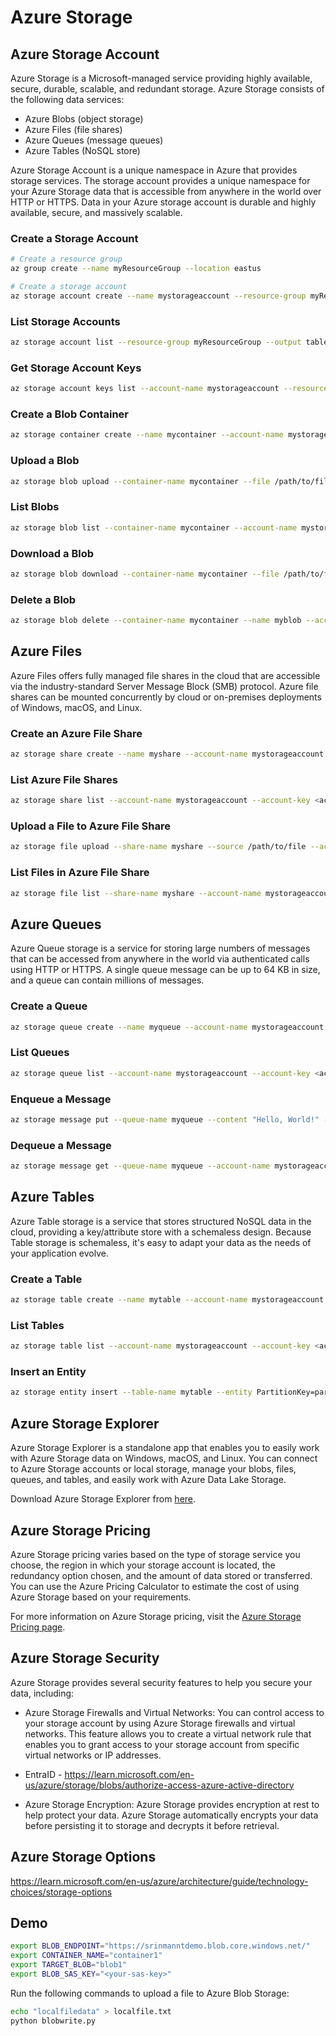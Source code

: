 # Azure Storage 

## Azure Storage Account

Azure Storage is a Microsoft-managed service providing highly available, secure, durable, scalable, and redundant storage. Azure Storage consists of the following data services: 

- Azure Blobs (object storage)
- Azure Files (file shares)
- Azure Queues (message queues)
- Azure Tables (NoSQL store)

Azure Storage Account is a unique namespace in Azure that provides storage services. The storage account provides a unique namespace for your Azure Storage data that is accessible from anywhere in the world over HTTP or HTTPS. Data in your Azure storage account is durable and highly available, secure, and massively scalable.

### Create a Storage Account

```bash
# Create a resource group
az group create --name myResourceGroup --location eastus

# Create a storage account
az storage account create --name mystorageaccount --resource-group myResourceGroup --location eastus --sku Standard_LRS
```

### List Storage Accounts

```bash
az storage account list --resource-group myResourceGroup --output table
```

### Get Storage Account Keys

```bash
az storage account keys list --account-name mystorageaccount --resource-group myResourceGroup --output table
```

### Create a Blob Container

```bash
az storage container create --name mycontainer --account-name mystorageaccount --account-key <account-key>
```

### Upload a Blob

```bash
az storage blob upload --container-name mycontainer --file /path/to/file --name myblob --account-name mystorageaccount --account-key <account-key>
```

### List Blobs

```bash
az storage blob list --container-name mycontainer --account-name mystorageaccount --account-key <account-key> --output table
```

### Download a Blob

```bash
az storage blob download --container-name mycontainer --file /path/to/file --name myblob --account-name mystorageaccount --account-key <account-key>
```

### Delete a Blob

```bash
az storage blob delete --container-name mycontainer --name myblob --account-name mystorageaccount --account-key <account-key>
```

## Azure Files

Azure Files offers fully managed file shares in the cloud that are accessible via the industry-standard Server Message Block (SMB) protocol. Azure file shares can be mounted concurrently by cloud or on-premises deployments of Windows, macOS, and Linux.

### Create an Azure File Share

```bash
az storage share create --name myshare --account-name mystorageaccount --account-key <account-key>
```

### List Azure File Shares

```bash
az storage share list --account-name mystorageaccount --account-key <account-key> --output table
```

### Upload a File to Azure File Share

```bash
az storage file upload --share-name myshare --source /path/to/file --account-name mystorageaccount --account-key <account-key>
```

### List Files in Azure File Share

```bash
az storage file list --share-name myshare --account-name mystorageaccount --account-key <account-key> --output table
```

## Azure Queues

Azure Queue storage is a service for storing large numbers of messages that can be accessed from anywhere in the world via authenticated calls using HTTP or HTTPS. A single queue message can be up to 64 KB in size, and a queue can contain millions of messages.

### Create a Queue

```bash
az storage queue create --name myqueue --account-name mystorageaccount --account-key <account-key>
```

### List Queues

```bash
az storage queue list --account-name mystorageaccount --account-key <account-key> --output table
```

### Enqueue a Message

```bash
az storage message put --queue-name myqueue --content "Hello, World!" --account-name mystorageaccount --account-key <account-key>
```

### Dequeue a Message

```bash
az storage message get --queue-name myqueue --account-name mystorageaccount --account-key <account-key>
```

## Azure Tables

Azure Table storage is a service that stores structured NoSQL data in the cloud, providing a key/attribute store with a schemaless design. Because Table storage is schemaless, it's easy to adapt your data as the needs of your application evolve.

### Create a Table

```bash
az storage table create --name mytable --account-name mystorageaccount --account-key <account-key>
```

### List Tables

```bash
az storage table list --account-name mystorageaccount --account-key <account-key> --output table
```

### Insert an Entity

```bash
az storage entity insert --table-name mytable --entity PartitionKey=part1 RowKey=row1 Name=John Age=25 --account-name mystorageaccount --account-key

```


## Azure Storage Explorer

Azure Storage Explorer is a standalone app that enables you to easily work with Azure Storage data on Windows, macOS, and Linux. You can connect to Azure Storage accounts or local storage, manage your blobs, files, queues, and tables, and easily work with Azure Data Lake Storage.

Download Azure Storage Explorer from [here](https://azure.microsoft.com/en-us/features/storage-explorer/).


## Azure Storage Pricing

Azure Storage pricing varies based on the type of storage service you choose, the region in which your storage account is located, the redundancy option chosen, and the amount of data stored or transferred. You can use the Azure Pricing Calculator to estimate the cost of using Azure Storage based on your requirements.

For more information on Azure Storage pricing, visit the [Azure Storage Pricing page](https://azure.microsoft.com/en-us/pricing/details/storage/).

## Azure Storage Security

Azure Storage provides several security features to help you secure your data, including:

- Azure Storage Firewalls and Virtual Networks: You can control access to your storage account by using Azure Storage firewalls and virtual networks. This feature allows you to create a virtual network rule that enables you to grant access to your storage account from specific virtual networks or IP addresses.

- EntraID - https://learn.microsoft.com/en-us/azure/storage/blobs/authorize-access-azure-active-directory 

- Azure Storage Encryption: Azure Storage provides encryption at rest to help protect your data. Azure Storage automatically encrypts your data before persisting it to storage and decrypts it before retrieval.



## Azure Storage Options 

https://learn.microsoft.com/en-us/azure/architecture/guide/technology-choices/storage-options 



## Demo  

```bash
export BLOB_ENDPOINT="https://srinmanntdemo.blob.core.windows.net/"
export CONTAINER_NAME="container1"
export TARGET_BLOB="blob1"
export BLOB_SAS_KEY="<your-sas-key>"
```

Run the following commands to upload a file to Azure Blob Storage:

```bash
echo "localfiledata" > localfile.txt
python blobwrite.py
```










